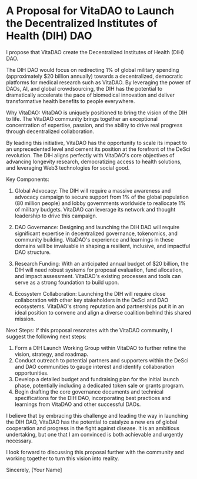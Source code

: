 # A Proposal for VitaDAO to Launch the Decentralized Institutes of Health (DIH) DAO

I propose that VitaDAO create the Decentralized Institutes of Health (DIH) DAO.

The DIH DAO would focus on redirecting 1% of global military spending (approximately $20 billion annually) towards a decentralized, democratic platforms for medical research such as VitaDAO. By leveraging the power of DAOs, AI, and global crowdsourcing, the DIH has the potential to dramatically accelerate the pace of biomedical innovation and deliver transformative health benefits to people everywhere.

Why VitaDAO:
VitaDAO is uniquely positioned to bring the vision of the DIH to life. The VitaDAO community brings together an exceptional concentration of expertise, passion, and the ability to drive real progress through decentralized collaboration.

By leading this initiative, VitaDAO has the opportunity to scale its impact to an unprecedented level and cement its position at the forefront of the DeSci revolution. The DIH aligns perfectly with VitaDAO's core objectives of advancing longevity research, democratizing access to health solutions, and leveraging Web3 technologies for social good.

Key Components:
1. Global Advocacy: The DIH will require a massive awareness and advocacy campaign to secure support from 1% of the global population (80 million people) and lobby governments worldwide to reallocate 1% of military budgets. VitaDAO can leverage its network and thought leadership to drive this campaign.

2. DAO Governance: Designing and launching the DIH DAO will require significant expertise in decentralized governance, tokenomics, and community building. VitaDAO's experience and learnings in these domains will be invaluable in shaping a resilient, inclusive, and impactful DAO structure.

3. Research Funding: With an anticipated annual budget of $20 billion, the DIH will need robust systems for proposal evaluation, fund allocation, and impact assessment. VitaDAO's existing processes and tools can serve as a strong foundation to build upon.

4. Ecosystem Collaboration: Launching the DIH will require close collaboration with other key stakeholders in the DeSci and DAO ecosystems. VitaDAO's strong reputation and partnerships put it in an ideal position to convene and align a diverse coalition behind this shared mission.

Next Steps:
If this proposal resonates with the VitaDAO community, I suggest the following next steps:

1. Form a DIH Launch Working Group within VitaDAO to further refine the vision, strategy, and roadmap.
2. Conduct outreach to potential partners and supporters within the DeSci and DAO communities to gauge interest and identify collaboration opportunities.
3. Develop a detailed budget and fundraising plan for the initial launch phase, potentially including a dedicated token sale or grants program.
4. Begin drafting the core governance documents and technical specifications for the DIH DAO, incorporating best practices and learnings from VitaDAO and other successful DAOs.

I believe that by embracing this challenge and leading the way in launching the DIH DAO, VitaDAO has the potential to catalyze a new era of global cooperation and progress in the fight against disease. It is an ambitious undertaking, but one that I am convinced is both achievable and urgently necessary.

I look forward to discussing this proposal further with the community and working together to turn this vision into reality.

Sincerely,
[Your Name]
